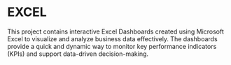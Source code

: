 # EXCEL
This project contains interactive Excel Dashboards created using Microsoft Excel to visualize and analyze business data effectively. The dashboards provide a quick and dynamic way to monitor key performance indicators (KPIs) and support data-driven decision-making.

